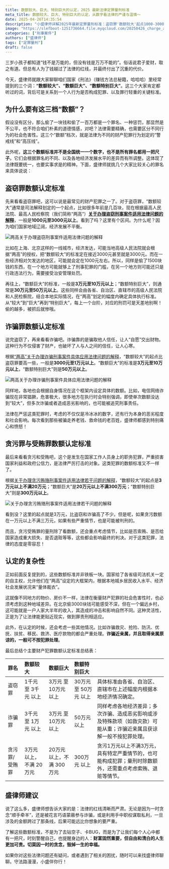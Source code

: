 ```yaml
---
title: 数额较大、巨大、特别巨大的认定，2025 最新法律定罪量刑标准
meta_title: 数额较大、巨大、特别巨大的认定，从数字看法律的严谨与温情～
date: 2025-04-26T14:35:54
description: "小盛律师详解2025年最新定罪量刑标准：盗窃罪'数额较大'起点1000-3000元，'巨大'3-10万元，'特别巨大'30-50万元以上；诈骗罪门槛分别为3000元、3万元、50万元；贪污受贿罪则为3万元、20万元、300万元。各地可根据经济发展水平在范围内确定具体标准。文章通过实例分析不同犯罪类型的量刑考量因素，揭示法律对财产犯罪的精准打击和地域差异化处理原则。"
image: "https://slefboot-1251736664.file.myqcloud.com/20250426_charge_amount_cover.webp"
categories: ["刑事案件"]
authors: ["盛律师"]
tags: ["定罪量刑"]
draft: false
---
```


三岁小孩子都知道“钱不是万能的，但没有钱是万万不能的”。俗话说君子爱财，取之有道。但总有人为了钱越过了法律的红线，并最终付出了沉重的代价。

今天，盛律师就跟大家聊聊咱们国家《刑法》（赚钱方法总秘籍，哈哈哈）里经常提到的三个词：**“数额较大”、“数额巨大”、“数额特别巨大”**。这三个大家肯定都听过的词，背后可是关系到一个人行为是否构成犯罪、以及罪行轻重的关键标准。

## 为什么要有这三档“数额”？

假设没有区分，那么偷了一块钱和偷了一百万都是一个罪名、一种惩罚，那显然是不公平，也不符合咱们朴素的道德情感，对吧？法律需要精确，也需要区分不同行为的社会危害性。这三个“数额”档次，就是法律为不同的财产犯罪行为划定的“警戒线”和“高压线”。

此外呢，**这三个数额标准并不是全国统一一个数字，也不是所有罪名都用一把尺子**。它们会根据罪名的不同、以及各地经济发展水平的差异而有所调整。这体现了法律既要统一，也要实事求是的精神。下面，盛律师就挑几个大家比较关心的罪名来具体说说：

## 盗窃罪数额认定标准

先来看看盗窃罪吧，这可以说是最常见的财产犯罪之一了。对于盗窃罪，“数额较大”通常是司法解释划定的一个起点，比如很多年前是几百块，现在根据最高人民法院、最高人民检察院（我们简称“两高”）**[关于办理盗窃刑事案件适用法律问题的解释](https://www.spp.gov.cn/zdgz/201304/t20130403_57894.shtml)**，一般是**1000元至3000元以上**。看到了吗？这里有个区间。为什么呢？因为咱们国家地域辽阔，经济发展不平衡。

![两高关于办理盗窃刑事案件适用法律问题的解释](https://slefboot-1251736664.file.myqcloud.com/20250424_charge_amount_1.webp)

比如在上海、北京这样的一线城市，经济发达，可能当地高级人民法院就会根据“两高”的授权，把“数额较大”的标准定在接近3000元甚至就是3000元。而在一些经济相对欠发达的地区，可能就会定在1000元左右。所以，同样是偷了1500块钱的东西，在一个地方可能就够上了刑事犯罪的门槛，在另一个地方则可能还只是行政违法行为，需要接受治安管理处罚。

再往上，“数额巨大”的标准，一般是**3万元至10万元以上**；“数额特别巨大”，则通常是**30万元至50万元以上**。这些同样会由各省、自治区、直辖市的高级人民法院和人民检察院，结合本地实际情况，在“两高”划定的幅度内确定具体执行标准。从“较大”到“巨大”再到“特别巨大”，每上一个台阶，对应的刑罚可是天差地别啊！偷的越多，被抓后就惨哦。

## 诈骗罪数额认定标准

说完盗窃了，再来看看诈骗吧。诈骗靠的是骗取他人信任，让人“自愿”交出财物。这种行为不仅侵害了财产，也破坏了人与人之间的信任，让人心寒。

根据[“两高”关于办理诈骗刑事案件具体应用法律问题的解释](https://www.spp.gov.cn/spp/sfjs/201802/t20180201_363736.shtml)，“数额较大”的起点比盗窃罪要高一些，一般是**3000元至1万元以上**。“数额巨大”的标准是**3万元至10万元以上**，“数额特别巨大”则是**50万元以上**。

![两高关于办理诈骗刑事案件具体应用法律问题的解释](https://slefboot-1251736664.file.myqcloud.com/20250424_charge_amount_2.webp)

同样地，各地也会根据自身情况在这个框架内设定具体的数额。比如，电信网络诈骗现在非常猖獗，危害极大，很多地方在执行时会特别强调，即使单次数额没达到“较大”，但多次诈骗或者造成恶劣影响的，也可能被追究刑事责任。

法律在严惩这类犯罪时，考虑的不仅仅是冷冰冰的数字，还有行为本身的恶劣程度和社会影响。每次看到那些被骗走养老钱、救命钱的老百姓，盛律师都感到特别痛心和愤怒！

## 贪污罪与受贿罪数额认定标准

最后来看看贪污和受贿吧，这个是发生在国家工作人员身上的职务犯罪，严重损害国家利益和政府公信力，是法律严厉打击的对象。这类犯罪的数额标准又不一样了。

根据[关于办理贪污贿赂刑事案件适用法律若干问题的解释](https://www.gov.cn/xinwen/2016-04/18/content_5065309.htm)，“数额较大”的起点是**3万元以上不满20万元**；“数额巨大”是**20万元以上不满300万元**；“数额特别巨大”则是**300万元以上**。

![关于办理贪污贿赂刑事案件适用法律若干问题的解释](https://slefboot-1251736664.file.myqcloud.com/20250424_charge_amount_3.webp)

看到没？这里的起点就是3万元，比盗窃和诈骗高了不少。但是呢，如果贪污数额在一万元以上不满三万元，如果有些严重情节，也是可能被判刑的。

而且，贪污受贿罪的量刑除了看数额，还会重点考虑情节，比如是否索贿、是否给国家造成重大损失、是否退赃等等，这些都会影响最终的判决。对于这类犯罪，法律的态度是零容忍！

## 认定的复杂性

正如前面反复提到的，这些数额标准并非铁板一块。国家给了各省级司法机关一定的自主权，允许他们在“两高”设定的大框架内，根据本地城乡居民收入水平、经济社会发展状况来“量体裁衣”。

这就像不同地方的物价、房价不一样，法律在衡量财产犯罪的社会危害性时，也必须考虑到这种地域差异。在北京偷3000块钱可能感受不深，但在一个偏远乡村，这可能就是一户人家大半年的收入，其造成的冲击和影响自然不同。这种灵活性，正是为了让法律能更贴近现实，做到罪责刑相适应。

此外，在认定的时候，还会考虑一些其他情况。比如诈骗救灾、抢险、防汛、优抚、扶贫、移民、救济、医疗款物的都会严重处理。**诈骗近亲属，并且取得亲属原谅的，一般可不按犯罪处理**。　

最后总结个主要财产犯罪数额认定标准总结表：

| 罪名    | 数额较大 | 数额巨大   | 数额特别巨大  |                                                                                                                         |
| :------------------ | :--------------------------------- | :------------------------------- | :------------------------------------ | :----------------------------------------------------------------------------------------------------------------------------------------- |
| 盗窃罪 | 1千元 至 3千元 以上                | 3万元 至 10万元 以上             | 30万元 至 50万元 以上                 | 具体标准由各省、自治区、直辖市在上述幅度内根据本地经济情况确定。                                                                                 |
| 诈骗罪 | 3千元 至 1万元 以上                | 3万元 至 10万元 以上             | 50万元 以上                           | 同样考虑各地经济差异；多次诈骗、造成恶劣影响或涉及特殊款项（如救灾款）可能从重；诈骗近亲属且获谅解一般不按犯罪处理。                                       |
| 贪污罪/受贿罪| 3万元 以上，不满 20万元            | 20万元 以上，不满 300万元          | 300万元 以上                          | 贪污1万元以上不满3万元，具有特定严重情节的，也可能构成犯罪；量刑时除数额外，还需重点考虑索贿、退赃等情节。                                                 |

## 盛律师建议

说了这么多，盛律师想告诉大家的是：法律的红线清晰而严肃。无论是因为一时贪念“顺手牵羊”，还是被花言巧语蒙蔽参与诈骗，或是利用手中职权谋取私利，一旦涉及的金额跨过了那条线，后果可能远比你想象的要严重。

了解这些数额标准，不是为了去钻空子、卡BUG，而是为了让我们每个人心中都有一把尺，时刻警醒自己，也提醒身边的人：**财富固然重要，但自由和清白的人生更加可贵。切莫因一时的贪念，毁掉一生的幸福。**

如果你对这些法律问题还有疑问，或者遇到了相关的困扰，随时可以来找盛律师聊聊。守法路漫漫，小盛伴你行！